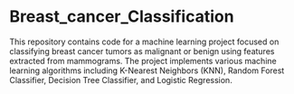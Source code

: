 # Breast_cancer_Classification
This repository contains code for a machine learning project focused on classifying breast cancer tumors as malignant or benign using features extracted from mammograms. The project implements various machine learning algorithms including K-Nearest Neighbors (KNN), Random Forest Classifier, Decision Tree Classifier, and Logistic Regression.
